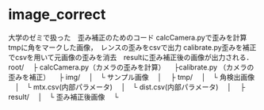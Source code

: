 # image_correct
大学のゼミで扱った　歪み補正のためのコード
calcCamera.pyで歪みを計算　tmpに角をマークした画像，　レンスの歪みをcsvで出力
calibrate.py歪みを補正　でcsvを用いて元画像の歪みを消去　resultに歪み補正後の画像が出力される．
root/
　├ calcCamera.py（カメラの歪みを計算）
　├calibrate.py （カメラの歪みを補正）
　├ img/
　│　└  サンプル画像 
　│
　├ tmp/
　│　└  角検出画像
　│　└  mtx.csv(内部パラメータ)
　│　└  dist.csv(内部パラメータ)
　│
　├ result/
　│　└  歪み補正後画像 
　└
